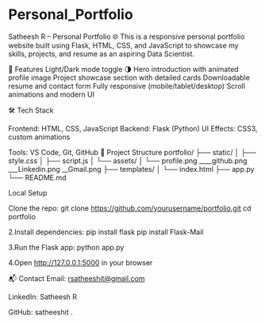 # Personal_Portfolio

Satheesh R – Personal Portfolio 🌐
This is a responsive personal portfolio website built using Flask, HTML, CSS, and JavaScript to showcase my skills, projects, and resume as an aspiring Data Scientist.

🚀 Features
Light/Dark mode toggle 🌗
Hero introduction with animated profile image
Project showcase section with detailed cards
Downloadable resume and contact form
Fully responsive (mobile/tablet/desktop)
Scroll animations and modern UI

🛠️ Tech Stack

Frontend: HTML, CSS, JavaScript
Backend: Flask (Python)
UI Effects: CSS3, custom animations

Tools: VS Code, Git, GitHub
📁 Project Structure
portfolio/ ├── static/ │ ├── style.css │ ├── script.js │ └── assets/ │ └── profile.png ____github.png ___Linkedin.png __Gmail.png ├── templates/ │ └── index.html ├── app.py └── README.md

Local Setup

Clone the repo:
git clone https://github.com/yourusername/portfolio.git
cd portfolio

2.Install dependencies: 
pip install flask
pip install Flask-Mail

3.Run the Flask app: python app.py

4.Open http://127.0.0.1:5000 in your browser

📬 Contact
Email: rsatheeshit@gmail.com

LinkedIn: Satheesh R

GitHub: satheeshit .

